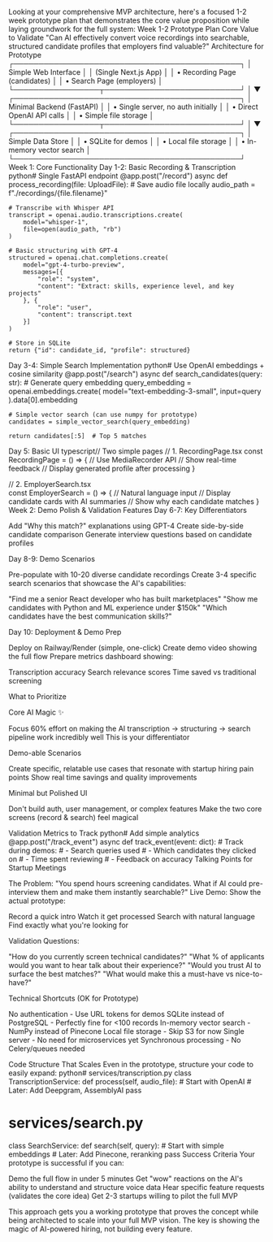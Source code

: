Looking at your comprehensive MVP architecture, here's a focused 1-2 week prototype plan that demonstrates the core value proposition while laying groundwork for the full system:
Week 1-2 Prototype Plan
Core Value to Validate
"Can AI effectively convert voice recordings into searchable, structured candidate profiles that employers find valuable?"
Architecture for Prototype
┌─────────────────────────────────────────────┐
│          Simple Web Interface                │
│         (Single Next.js App)                 │
│  • Recording Page (candidates)               │
│  • Search Page (employers)                   │
└─────────────────┬───────────────────────────┘
                  │
                  ▼
┌─────────────────────────────────────────────┐
│         Minimal Backend (FastAPI)            │
│  • Single server, no auth initially          │
│  • Direct OpenAI API calls                   │
│  • Simple file storage                       │
└─────────────────┬───────────────────────────┘
                  │
                  ▼
┌─────────────────────────────────────────────┐
│          Simple Data Store                   │
│  • SQLite for demos                          │
│  • Local file storage                        │
│  • In-memory vector search                   │
└─────────────────────────────────────────────┘
Week 1: Core Functionality
Day 1-2: Basic Recording & Transcription
python# Single FastAPI endpoint
@app.post("/record")
async def process_recording(file: UploadFile):
    # Save audio file locally
    audio_path = f"./recordings/{file.filename}"
    
    # Transcribe with Whisper API
    transcript = openai.audio.transcriptions.create(
        model="whisper-1",
        file=open(audio_path, "rb")
    )
    
    # Basic structuring with GPT-4
    structured = openai.chat.completions.create(
        model="gpt-4-turbo-preview",
        messages=[{
            "role": "system", 
            "content": "Extract: skills, experience level, and key projects"
        }, {
            "role": "user",
            "content": transcript.text
        }]
    )
    
    # Store in SQLite
    return {"id": candidate_id, "profile": structured}
Day 3-4: Simple Search Implementation
python# Use OpenAI embeddings + cosine similarity
@app.post("/search")
async def search_candidates(query: str):
    # Generate query embedding
    query_embedding = openai.embeddings.create(
        model="text-embedding-3-small",
        input=query
    ).data[0].embedding
    
    # Simple vector search (can use numpy for prototype)
    candidates = simple_vector_search(query_embedding)
    
    return candidates[:5]  # Top 5 matches
Day 5: Basic UI
typescript// Two simple pages
// 1. RecordingPage.tsx
const RecordingPage = () => {
  // Use MediaRecorder API
  // Show real-time feedback
  // Display generated profile after processing
}

// 2. EmployerSearch.tsx  
const EmployerSearch = () => {
  // Natural language input
  // Display candidate cards with AI summaries
  // Show why each candidate matches
}
Week 2: Demo Polish & Validation Features
Day 6-7: Key Differentiators

Add "Why this match?" explanations using GPT-4
Create side-by-side candidate comparison
Generate interview questions based on candidate profiles

Day 8-9: Demo Scenarios

Pre-populate with 10-20 diverse candidate recordings
Create 3-4 specific search scenarios that showcase the AI's capabilities:

"Find me a senior React developer who has built marketplaces"
"Show me candidates with Python and ML experience under $150k"
"Which candidates have the best communication skills?"



Day 10: Deployment & Demo Prep

Deploy on Railway/Render (simple, one-click)
Create demo video showing the full flow
Prepare metrics dashboard showing:

Transcription accuracy
Search relevance scores
Time saved vs traditional screening



What to Prioritize

Core AI Magic ✨

Focus 60% effort on making the AI transcription → structuring → search pipeline work incredibly well
This is your differentiator


Demo-able Scenarios

Create specific, relatable use cases that resonate with startup hiring pain points
Show real time savings and quality improvements


Minimal but Polished UI

Don't build auth, user management, or complex features
Make the two core screens (record & search) feel magical



Validation Metrics to Track
python# Add simple analytics
@app.post("/track_event")
async def track_event(event: dict):
    # Track during demos:
    # - Search queries used
    # - Which candidates they clicked on
    # - Time spent reviewing
    # - Feedback on accuracy
Talking Points for Startup Meetings

The Problem: "You spend hours screening candidates. What if AI could pre-interview them and make them instantly searchable?"
Live Demo: Show the actual prototype:

Record a quick intro
Watch it get processed
Search with natural language
Find exactly what you're looking for


Validation Questions:

"How do you currently screen technical candidates?"
"What % of applicants would you want to hear talk about their experience?"
"Would you trust AI to surface the best matches?"
"What would make this a must-have vs nice-to-have?"



Technical Shortcuts (OK for Prototype)

No authentication - Use URL tokens for demos
SQLite instead of PostgreSQL - Perfectly fine for <100 records
In-memory vector search - NumPy instead of Pinecone
Local file storage - Skip S3 for now
Single server - No need for microservices yet
Synchronous processing - No Celery/queues needed

Code Structure That Scales
Even in the prototype, structure your code to easily expand:
python# services/transcription.py
class TranscriptionService:
    def process(self, audio_file):
        # Start with OpenAI
        # Later: Add Deepgram, AssemblyAI
        pass

# services/search.py  
class SearchService:
    def search(self, query):
        # Start with simple embeddings
        # Later: Add Pinecone, reranking
        pass
Success Criteria
Your prototype is successful if you can:

Demo the full flow in under 5 minutes
Get "wow" reactions on the AI's ability to understand and structure voice data
Hear specific feature requests (validates the core idea)
Get 2-3 startups willing to pilot the full MVP

This approach gets you a working prototype that proves the concept while being architected to scale into your full MVP vision. The key is showing the magic of AI-powered hiring, not building every feature.